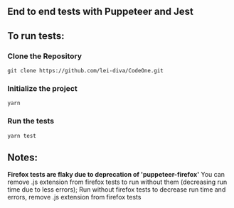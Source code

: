 ## End to end tests with Puppeteer and Jest

## To run tests: 
### Clone the Repository
`git clone https://github.com/lei-diva/CodeOne.git`
### Initialize the project
`yarn` 
### Run the tests
`yarn test`

## Notes:
**Firefox tests are flaky due to deprecation of 'puppeteer-firefox'**
You can remove .js extension from firefox tests to run without them (decreasing run time due to less errors);
Run without firefox tests to decrease run time and errors, remove .js extension from firefox tests 






